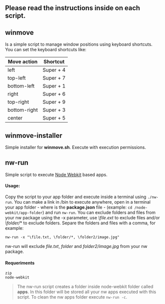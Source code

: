 ## Please read the instructions inside on each script.


## winmove


Is a simple script to manage window positions using keyboard shortcuts.
You can set the keyboard shortcuts like:

| Move action | Shortcut  |
| ----------- | --------  |
| left        | Super + 4 |
| top-left    | Super + 7 |
| bottom-left | Super + 1 |
| right       | Super + 6 |
| top-right   | Super + 9 |
| bottom-right| Super + 3 |
| center      | Super + 5 |
    
## winmove-installer

Simple installer for **winmove.sh**. Execute with execution permissions.

## nw-run

Simple script to execute [Node Webkit](https://github.com/rogerwang/node-webkit) based apps.
#### Usage:
Copy the script to your app folder and execute inside a terminal using `./nw-run`. You can make a link in /bin to execute anywhere, open in a terminal your app folder - where is the **package.json** file - (example: `cd /node-webkit/app-folder`) and run `nw-run`. 
You can exclude folders and files from your nw package using the -x parameter, use *\file.ext* to exclude files and/or *\folder/** to exclude folders.
Separe the folders and files with a comma, for example: 
```
nw-run -x "\file.txt, \folder/*, \folder2/image.jpg"
```
nw-run will exclude *file.txt*, *folder* and *folder2/image.jpg* from your nw package.

#### Requeriments
	zip
	node-webkit 

> The nw-run script creates a folder inside node-webkit folder called **apps**. In this folder will be stored all your nw apps executed with this script. To clean the nw apps folder execute `nw-run -c`.

